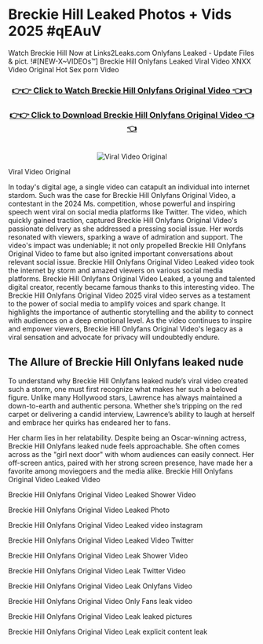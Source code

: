 # Breckie Hill  Leaked Photos + Vids 2025 #qEAuV

Watch Breckie Hill Now at Links2Leaks.com Onlyfans Leaked - Update Files & pict. !#[NEW-X~VIDEOs™] Breckie Hill Onlyfans Leaked Viral Video XNXX Video Original Hot Sex porn Video
<br>
<div align="center">
<h3><a href="https://links2leaks.com/breckiehill" rel="nofollow">👉👉 Click to Watch Breckie Hill Onlyfans Original Video 👈👈</a></h3>
<h3><a href="https://links2leaks.com/breckiehill" rel="nofollow">👉👉 Click to Download Breckie Hill Onlyfans Original Video 👈👈</a></h3>
<br>
<a href="https://links2leaks.com/breckiehill" rel="nofollow"><img src="https://i.ibb.co/Gkj2r4b/banner.png" alt="Viral Video Original" style="max-width: 100%; display: inline-block;" data-target="animated-image.originalImage"></a>
</div>

Viral Video Original

In today's digital age, a single video can catapult an individual into internet stardom. Such was the case for Breckie Hill Onlyfans Original Video, a contestant in the 2024 Ms. competition, whose powerful and inspiring speech went viral on social media platforms like Twitter.
The video, which quickly gained traction, captured Breckie Hill Onlyfans Original Video's passionate delivery as she addressed a pressing social issue. Her words resonated with viewers, sparking a wave of admiration and support. The video's impact was undeniable; it not only propelled Breckie Hill Onlyfans Original Video to fame but also ignited important conversations about relevant social issue.
Breckie Hill Onlyfans Original Video Leaked video took the internet by storm and amazed viewers on various social media platforms. Breckie Hill Onlyfans Original Video Leaked, a young and talented digital creator, recently became famous thanks to this interesting video.
The Breckie Hill Onlyfans Original Video 2025 viral video serves as a testament to the power of social media to amplify voices and spark change. It highlights the importance of authentic storytelling and the ability to connect with audiences on a deep emotional level. As the video continues to inspire and empower viewers, Breckie Hill Onlyfans Original Video's legacy as a viral sensation and advocate for privacy will undoubtedly endure.

<h2>The Allure of Breckie Hill Onlyfans leaked nude</h2>


To understand why Breckie Hill Onlyfans leaked nude’s viral video created such a storm, one must first recognize what makes her such a beloved figure. Unlike many Hollywood stars, Lawrence has always maintained a down-to-earth and authentic persona. Whether she’s tripping on the red carpet or delivering a candid interview, Lawrence’s ability to laugh at herself and embrace her quirks has endeared her to fans.

Her charm lies in her relatability. Despite being an Oscar-winning actress, Breckie Hill Onlyfans leaked nude feels approachable. She often comes across as the "girl next door" with whom audiences can easily connect. Her off-screen antics, paired with her strong screen presence, have made her a favorite among moviegoers and the media alike.
Breckie Hill Onlyfans Original Video Leaked Video

Breckie Hill Onlyfans Original Video Leaked Shower Video

Breckie Hill Onlyfans Original Video Leaked Photo

Breckie Hill Onlyfans Original Video Leaked video instagram

Breckie Hill Onlyfans Original Video Leaked Video Twitter

Breckie Hill Onlyfans Original Video Leak Shower Video

Breckie Hill Onlyfans Original Video Leak Twitter Video

Breckie Hill Onlyfans Original Video Leak Onlyfans Video

Breckie Hill Onlyfans Original Video Only Fans leak video

Breckie Hill Onlyfans Original Video Leak leaked pictures

Breckie Hill Onlyfans Original Video Leak explicit content leak